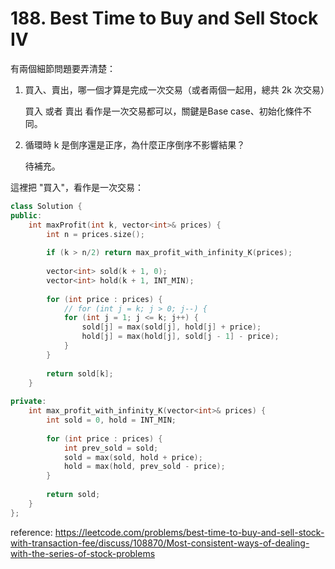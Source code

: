 # 188. Best Time to Buy and Sell Stock IV

有兩個細節問題要弄清楚：

1. 買入、賣出，哪一個才算是完成一次交易（或者兩個一起用，總共 2k 次交易）

    買入 或者 賣出 看作是一次交易都可以，關鍵是Base case、初始化條件不同。

2. 循環時 k 是倒序還是正序，為什麼正序倒序不影響結果？

    待補充。


這裡把 "買入"，看作是一次交易：

```cpp
class Solution {
public:
    int maxProfit(int k, vector<int>& prices) {
        int n = prices.size();
        
        if (k > n/2) return max_profit_with_infinity_K(prices);
        
        vector<int> sold(k + 1, 0);
        vector<int> hold(k + 1, INT_MIN);
        
        for (int price : prices) {
            // for (int j = k; j > 0; j--) {
            for (int j = 1; j <= k; j++) {
                sold[j] = max(sold[j], hold[j] + price);
                hold[j] = max(hold[j], sold[j - 1] - price);
            }
        }
        
        return sold[k];
    }
    
private:
    int max_profit_with_infinity_K(vector<int>& prices) {
        int sold = 0, hold = INT_MIN;
        
        for (int price : prices) {
            int prev_sold = sold;
            sold = max(sold, hold + price);
            hold = max(hold, prev_sold - price);
        }
        
        return sold;
    }
};
```

reference: https://leetcode.com/problems/best-time-to-buy-and-sell-stock-with-transaction-fee/discuss/108870/Most-consistent-ways-of-dealing-with-the-series-of-stock-problems
